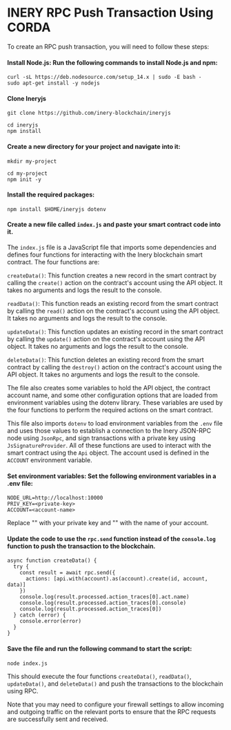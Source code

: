 # INERY RPC Push Transaction Using CORDA

To create an RPC push transaction, you will need to follow these steps:

#### Install Node.js: Run the following commands to install Node.js and npm:
```
curl -sL https://deb.nodesource.com/setup_14.x | sudo -E bash -
sudo apt-get install -y nodejs
```

#### Clone Ineryjs
```
git clone https://github.com/inery-blockchain/ineryjs
```
```
cd ineryjs
npm install
```
#### Create a new directory for your project and navigate into it:
```
mkdir my-project
```
```
cd my-project
npm init -y
```
#### Install the required packages:
```
npm install $HOME/ineryjs dotenv
```
#### Create a new file called `index.js` and paste your smart contract code into it.

The `index.js` file is a JavaScript file that imports some dependencies and defines four functions for interacting with the Inery blockchain smart contract. The four functions are:

`createData()`: This function creates a new record in the smart contract by calling the `create()` action on the contract's account using the API object. It takes no arguments and logs the result to the console.

`readData()`: This function reads an existing record from the smart contract by calling the `read()` action on the contract's account using the API object. It takes no arguments and logs the result to the console.

`updateData()`: This function updates an existing record in the smart contract by calling the `update()` action on the contract's account using the API object. It takes no arguments and logs the result to the console.

`deleteData()`: This function deletes an existing record from the smart contract by calling the `destroy()` action on the contract's account using the API object. It takes no arguments and logs the result to the console.

The file also creates some variables to hold the API object, the contract account name, and some other configuration options that are loaded from environment variables using the dotenv library. These variables are used by the four functions to perform the required actions on the smart contract.

This file also imports `dotenv` to load environment variables from the `.env` file and uses those values to establish a connection to the Inery JSON-RPC node using `JsonRpc`, and sign transactions with a private key using `JsSignatureProvider`. All of these functions are used to interact with the smart contract using the `Api` object. The account used is defined in the `ACCOUNT` environment variable.

#### Set environment variables: Set the following environment variables in a .env file:
```
NODE_URL=http://localhost:10000
PRIV_KEY=<private-key>
ACCOUNT=<account-name>
```
Replace "<private-key>" with your private key and "<account-name>" with the name of your account.

#### Update the code to use the `rpc.send` function instead of the `console.log` function to push the transaction to the blockchain.
```
async function createData() {
  try {
    const result = await rpc.send({
      actions: [api.with(account).as(account).create(id, account, data)]
    })
    console.log(result.processed.action_traces[0].act.name)
    console.log(result.processed.action_traces[0].console)
    console.log(result.processed.action_traces[0])
  } catch (error) {
    console.error(error)
  }
}
```

#### Save the file and run the following command to start the script:
```
node index.js
```
This should execute the four functions `createData()`, `readData()`, `updateData()`, and `deleteData()` and push the transactions to the blockchain using RPC.

Note that you may need to configure your firewall settings to allow incoming and outgoing traffic on the relevant ports to ensure that the RPC requests are successfully sent and received.
